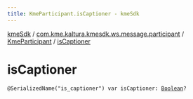 ```yaml
---
title: KmeParticipant.isCaptioner - kmeSdk
---
```


[kmeSdk](../../index.html) / [com.kme.kaltura.kmesdk.ws.message.participant](../index.html) / [KmeParticipant](index.html) / [isCaptioner](./is-captioner.html)

# isCaptioner

`@SerializedName("is_captioner") var isCaptioner: `[`Boolean`](https://kotlinlang.org/api/latest/jvm/stdlib/kotlin/-boolean/index.html)`?`
